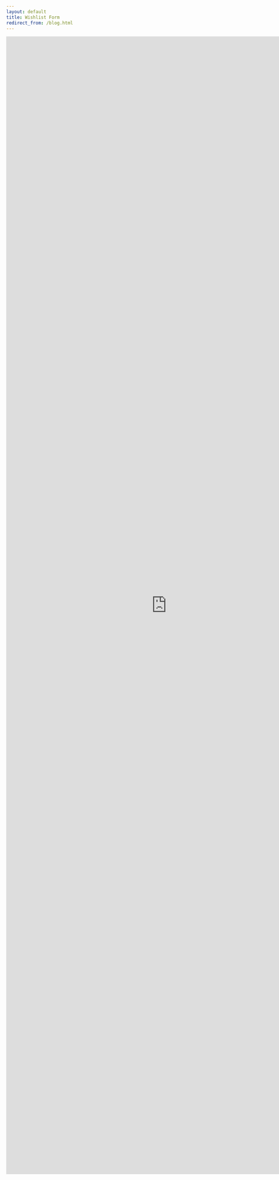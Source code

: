 ```yaml
---
layout: default
title: Wishlist Form
redirect_from: /blog.html
---
```


<iframe src="https://docs.google.com/forms/d/e/1FAIpQLSe2K6TQ7anSIVFejq0YR80QE1zc7JNQK0N5lmUirOt2-cym6w/viewform?embedded=true" width="860" height="3050" frameborder="0" marginheight="0" marginwidth="0">Page Loading...</iframe>
